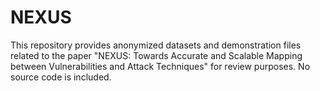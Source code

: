 # NEXUS
This repository provides anonymized datasets and demonstration files related to the paper "NEXUS: Towards Accurate and Scalable Mapping between Vulnerabilities and Attack Techniques" for review purposes. No source code is included.
